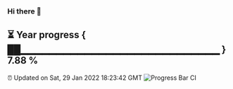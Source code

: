 ### Hi there 👋
⏳ Year progress { ██▁▁▁▁▁▁▁▁▁▁▁▁▁▁▁▁▁▁▁▁▁▁▁▁▁▁▁▁ } 7.88 %
---
⏰ Updated on Sat, 29 Jan 2022 18:23:42 GMT
![Progress Bar CI](https://github.com/liununu/liununu/workflows/Progress%20Bar%20CI/badge.svg)
